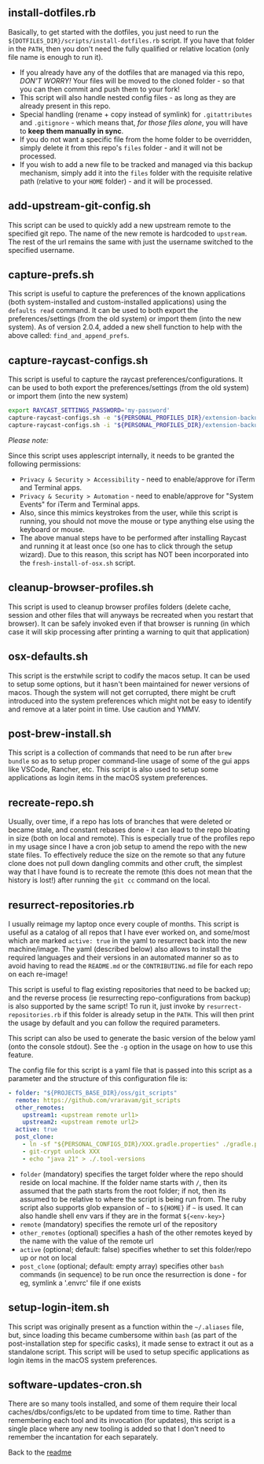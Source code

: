 ## install-dotfiles.rb

Basically, to get started with the dotfiles, you just need to run the `${DOTFILES_DIR}/scripts/install-dotfiles.rb` script. If you have that folder in the `PATH`, then you don't need the fully qualified or relative location (only file name is enough to run it).

* If you already have any of the dotfiles that are managed via this repo, *DON'T WORRY!* Your files will be moved to the cloned folder - so that you can then commit and push them to your fork!
* This script will also handle nested config files - as long as they are already present in this repo.
* Special handling (rename + copy instead of symlink) for `.gitattributes` and `.gitignore` - which means that, *for those files alone*, you will have to **keep them manually in sync**.
* If you do not want a specific file from the home folder to be overridden, simply delete it from this repo's `files` folder - and it will not be processed.
* If you wish to add a new file to be tracked and managed via this backup mechanism, simply add it into the `files` folder with the requisite relative path (relative to your `HOME` folder) - and it will be processed.

## add-upstream-git-config.sh

This script can be used to quickly add a new upstream remote to the specified git repo. The name of the new remote is hardcoded to `upstream`. The rest of the url remains the same with just the username switched to the specified username.

## capture-prefs.sh

This script is useful to capture the preferences of the known applications (both system-installed and custom-installed applications) using the `defaults read` command. It can be used to both export the preferences/settings (from the old system) or import them (into the new system). As of version 2.0.4, added a new shell function to help with the above called: `find_and_append_prefs`.

## capture-raycast-configs.sh

This script is useful to capture the raycast preferences/configurations. It can be used to both export the preferences/settings (from the old system) or import them (into the new system)

  ```bash
  export RAYCAST_SETTINGS_PASSWORD='my-password'
  capture-raycast-configs.sh -e "${PERSONAL_PROFILES_DIR}/extension-backups"
  capture-raycast-configs.sh -i "${PERSONAL_PROFILES_DIR}/extension-backups"
  ```

*Please note:*

Since this script uses applescript internally, it needs to be granted the following permissions:

* `Privacy & Security > Accessibility` - need to enable/approve for iTerm and Terminal apps.
* `Privacy & Security > Automation` - need to enable/approve for "System Events" for iTerm and Terminal apps.
* Also, since this mimics keystrokes from the user, while this script is running, you should not move the mouse or type anything else using the keyboard or mouse.
* The above manual steps have to be performed after installing Raycast and running it at least once (so one has to click through the setup wizard). Due to this reason, this script has NOT been incorporated into the `fresh-install-of-osx.sh` script.

## cleanup-browser-profiles.sh

This script is used to cleanup browser profiles folders (delete cache, session and other files that will anyways be recreated when you restart that browser). It can be safely invoked even if that browser is running (in which case it will skip processing after printing a warning to quit that application)

## osx-defaults.sh

This script is the erstwhile script to codify the macos setup. It can be used to setup some options, but it hasn't been maintained for newer versions of macos. Though the system will not get corrupted, there might be cruft introduced into the system preferences which might not be easy to identify and remove at a later point in time. Use caution and YMMV.

## post-brew-install.sh

This script is a collection of commands that need to be run after `brew bundle` so as to setup proper command-line usage of some of the gui apps like VSCode, Rancher, etc. This script is also used to setup some applications as login items in the macOS system preferences.

## recreate-repo.sh

Usually, over time, if a repo has lots of branches that were deleted or became stale, and constant rebases done - it can lead to the repo bloating in size (both on local and remote). This is especially true of the profiles repo in my usage since I have a cron job setup to amend the repo with the new state files. To effectively reduce the size on the remote so that any future clone does not pull down dangling commits and other cruft, the simplest way that I have found is to recreate the remote (this does not mean that the history is lost!) after running the `git cc` command on the local.

## resurrect-repositories.rb

I usually reimage my laptop once every couple of months. This script is useful as a catalog of all repos that I have ever worked on, and some/most which are marked `active: true` in the yaml to resurrect back into the new machine/image. The yaml (described below) also allows to install the required languages and their versions in an automated manner so as to avoid having to read the `README.md` or the `CONTRIBUTING.md` file for each repo on each re-image!

This script is useful to flag existing repositories that need to be backed up; and the reverse process (ie resurrecting repo-configurations from backup) is also supported by the same script!
To run it, just invoke by `resurrect-repositories.rb` if this folder is already setup in the `PATH`. This will then print the usage by default and you can follow the required parameters.

This script can also be used to generate the basic version of the below yaml (onto the console stdout). See the `-g` option in the usage on how to use this feature.

The config file for this script is a yaml file that is passed into this script as a parameter and the structure of this configuration file is:

```yaml
- folder: "${PROJECTS_BASE_DIR}/oss/git_scripts"
  remote: https://github.com/vraravam/git_scripts
  other_remotes:
    upstream1: <upstream remote url1>
    upstream2: <upstream remote url2>
  active: true
  post_clone:
    - ln -sf "${PERSONAL_CONFIGS_DIR}/XXX.gradle.properties" ./gradle.properties
    - git-crypt unlock XXX
    - echo "java 21" > ./.tool-versions
```

* `folder` (mandatory) specifies the target folder where the repo should reside on local machine. If the folder name starts with `/`, then its assumed that the path starts from the root folder; if not, then its assumed to be relative to where the script is being run from. The ruby script also supports glob expansion of `~` to `${HOME}` if `~` is used. It can also handle shell env vars if they are in the format `${<env-key>}`
* `remote` (mandatory) specifies the remote url of the repository
* `other_remotes` (optional) specifies a hash of the other remotes keyed by the name with the value of the remote url
* `active` (optional; default: false) specifies whether to set this folder/repo up or not on local
* `post_clone` (optional; default: empty array) specifies other `bash` commands (in sequence) to be run once the resurrection is done - for eg, symlink a '.envrc' file if one exists

## setup-login-item.sh

This script was originally present as a function within the `~/.aliases` file, but, since loading this became cumbersome within `bash` (as part of the post-installation step for specific casks), it made sense to extract it out as a standalone script. This script will be used to setup specific applications as login items in the macOS system preferences.

## software-updates-cron.sh

There are so many tools installed, and some of them require their local caches/dbs/configs/etc to be updated from time to time. Rather than remembering each tool and its invocation (for updates), this script is a single place where any new tooling is added so that I don't need to remember the incantation for each separately.

Back to the [readme](README.md#extrasdetails)
